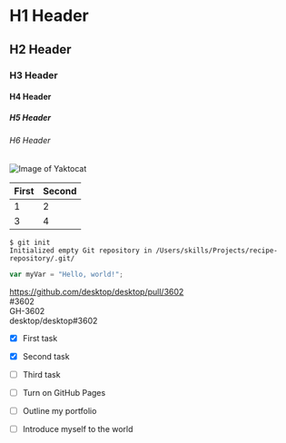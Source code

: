 # H1 Header
## H2 Header
### H3 Header
#### H4 Header
##### H5 Header
###### H6 Header


![Image of Yaktocat](https://octodex.github.com/images/yaktocat.png)


First|Second
-|-
1|2
3|4

```
$ git init
Initialized empty Git repository in /Users/skills/Projects/recipe-repository/.git/
```

``` javascript
var myVar = "Hello, world!";
```

https://github.com/desktop/desktop/pull/3602
<br />
#3602
<br />
GH-3602
<br />
desktop/desktop#3602
<br />

- [x] First task
- [x] Second task
- [ ] Third task

- [ ] Turn on GitHub Pages
- [ ] Outline my portfolio
- [ ] Introduce myself to the world
